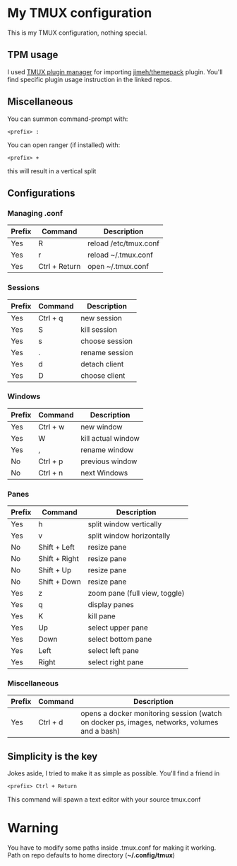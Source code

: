 # My TMUX configuration

This is my TMUX configuration, nothing special.

## TPM usage
I used [TMUX plugin manager](https://github.com/tmux-plugins/tpm) for importing [jimeh/themepack](https://github.com/jimeh/tmux-themepack) plugin.
You'll find specific plugin usage instruction in the linked repos.

## Miscellaneous
You can summon command-prompt with:
```
<prefix> :
```

You can open ranger (if installed) with:
```
<prefix> +
```
this will result in a vertical split

## Configurations
### Managing .conf
Prefix | Command | Description
-------|---------|-----------
Yes | R | reload /etc/tmux.conf
Yes | r | reload ~/.tmux.conf
Yes | Ctrl + Return | open ~/.tmux.conf

### Sessions
Prefix | Command | Description
-------|---------|-----------
Yes | Ctrl + q | new session
Yes | S | kill session
Yes | s | choose session
Yes | . | rename session
Yes | d | detach client
Yes | D | choose client

### Windows
Prefix | Command | Description
-------|---------|-----------
Yes | Ctrl + w | new window
Yes | W | kill actual window
Yes | , | rename window
No | Ctrl + p | previous window
No | Ctrl + n | next Windows

### Panes
Prefix | Command | Description
-------|---------|-----------
Yes | h | split window vertically
Yes | v | split window horizontally
No | Shift + Left | resize pane
No | Shift + Right | resize pane
No | Shift + Up | resize pane
No | Shift + Down | resize pane
Yes | z | zoom pane (full view, toggle)
Yes | q | display panes
Yes | K | kill pane
Yes | Up | select upper pane
Yes | Down | select bottom pane
Yes | Left | select left pane
Yes | Right | select right pane

### Miscellaneous
Prefix | Command | Description
-------|---------|-----------
Yes | Ctrl + d | opens a docker monitoring session (watch on docker ps, images, networks, volumes and a bash)

## Simplicity is the key
Jokes aside, I tried to make it as simple as possible.
You'll find a friend in 
```
<prefix> Ctrl + Return

```
This command will spawn a text editor with your source tmux.conf

# Warning
You have to modify some paths inside .tmux.conf for making it working.
Path on repo defaults to home directory (**~/.config/tmux**) 
